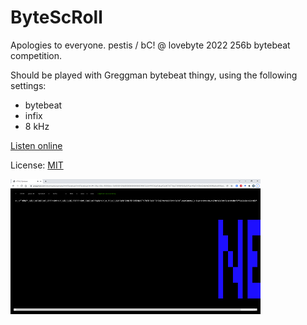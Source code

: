 # ByteScRoll

Apologies to everyone. pestis / bC! @ lovebyte 2022 256b bytebeat competition.

Should be played with Greggman bytebeat thingy, using the following settings:
- bytebeat
- infix
- 8 kHz

[Listen online](https://bytebeat.demozoo.org/#t=0&e=0&s=8000&bb=5d00000100fe0000000000000000398f47e3d1ff95536a05dba452e0872677b4a7369889268a83f5ab1ffa6316f2b624fa9d6206ff8a8cd4936e4550c640a8904d73f2df6d0b8686f4f9daac0b0bd01325dc2f4376fb9c997c1ef68824218a39789cf73bcfa4cb14956ac5080b2f75c2bcc84108c810a89ad9bb109286252931953562fa8b01b123e4126d17760660f9de4648753f1ddf488ee47c353f3e193a1812d5d581292e45c7930baf24aaa7d10f86e8cc7129b8d6c92ec289c7ffa6ada96b47f31f5a8170d03610f4b2306dbd3f053efff0ba5000)

License: [MIT](LICENSE)

![Screenshot](screenshot.png)
